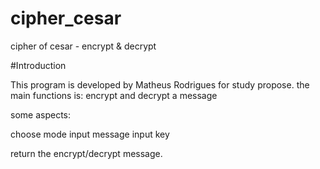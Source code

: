 # cipher_cesar
cipher of cesar - encrypt &amp; decrypt

#Introduction

This program is developed by Matheus Rodrigues for study propose.
the main functions is: encrypt and decrypt a message

some aspects:

choose mode
input message
input key

return the encrypt/decrypt message.
